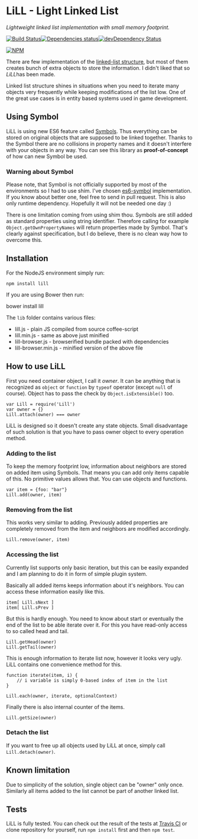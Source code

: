 # LiLL - Light Linked List

*Lightweight linked list implementation with small memory footprint.*

[![Build Status](https://travis-ci.org/FredyC/lill.svg)](https://travis-ci.org/FredyC/lill)[![Dependencies status](https://david-dm.org/FredyC/lill/status.svg)](https://david-dm.org/FredyC/lill#info=dependencies)[![devDependency Status](https://david-dm.org/FredyC/lill/dev-status.svg)](https://david-dm.org/FredyC/lill#info=devDependencies)

[![NPM](https://nodei.co/npm/lill.png)](https://nodei.co/npm/lill/)

There are few implementation of the [linked-list structure](http://en.wikipedia.org/wiki/Linked_list), but most of them creates bunch of extra objects to store the information. I didn't liked that so *LiLL*has been made.

Linked list structure shines in situations when you need to iterate many objects very frequently while keeping modifications of the list low. One of the great use cases is in entity based systems used in game development.

## Using Symbol

LiLL is using new ES6 feature called [Symbols](http://tc39wiki.calculist.org/es6/symbols/). Thus everything can be stored on original objects that are supposed to be linked together. Thanks to the Symbol there are no collisions in property names and it doesn't interfere with your objects in any way. You can see this library as **proof-of-concept** of how can new Symbol be used.

### Warning about Symbol

Please note, that Symbol is not officially supported by most of the environments so I had to use shim. I've chosen [es6-symbol](https://www.npmjs.org/package/es6-symbol) implementation. If you know about better one, feel free to send in pull request. This is also only runtime dependency. Hopefully it will not be needed one day :)

There is one limitation coming from using shim thou. Symbols are still added as standard properties using string identifier. Therefore calling for example `Object.getOwnPropertyNames` will return properties made by Symbol. That's clearly against specification, but I do believe, there is no clean way how to overcome this.

## Installation

For the NodeJS environment simply run:

	npm install lill

If you are using Bower then run:

  bower install lill

The `lib` folder contains various files:

 * lill.js - plain JS compiled from source coffee-script
 * lill.min.js - same as above just minified
 * lill-browser.js - browserified bundle packed with dependencies
 * lill-browser.min.js - minified version of the above file

## How to use LiLL

First you need container object, I call it *owner*. It can be anything that is recognized as `object` or `function` by `typeof` operator (except `null` of course). Object has to pass the check by `Object.isExtensible()` too.

	var Lill = require('Lill')
	var owner = {}
	Lill.attach(owner) === owner

LiLL is designed so it doesn't create any state objects. Small disadvantage of such solution is that you have to pass owner object to every operation method.

### Adding to the list

To keep the memory footprint low, information about neighbors are stored on added item using Symbols. That means you can add only items capable of this. No primitive values allows that. You can use objects and functions.

	var item = {foo: "bar"}
	Lill.add(owner, item)

### Removing from the list

This works very similar to adding. Previously added properties are completely removed from the item and neighbors are modified accordingly.

	Lill.remove(owner, item)

### Accessing the list

Currently list supports only basic iteration, but this can be easily expanded and I am planning to do it in form of simple plugin system.

Basically all added items keeps information about it's neighbors. You can access these information easily like this.

	item[ Lill.sNext ]
	item[ Lill.sPrev ]

But this is hardly enough. You need to know about start or eventually the end of the list to be able iterate over it. For this you have read-only access to so called head and tail.

	Lill.getHead(owner)
	Lill.getTail(owner)

This is enough information to iterate list now, however it looks very ugly. LiLL contains one convenience method for this.

	function iterate(item, i) {
		// i variable is simply 0-based index of item in the list
	}

	Lill.each(owner, iterate, optionalContext)

Finally there is also internal counter of the items.

	Lill.getSize(owner)

### Detach the list

If you want to free up all objects used by LiLL at once, simply call `Lill.detach(owner)`.

## Known limitation

Due to simplicity of the solution, single object can be "owner" only once. Similarly all items added to the list cannot be part of another linked list.

## Tests

LiLL is fully tested. You can check out the result of the tests at [Travis CI](https://travis-ci.org/FredyC/lill) or clone repository for yourself, run `npm install` first and then `npm test`.
